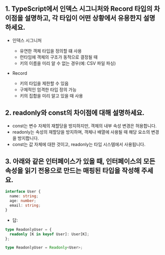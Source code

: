 ## 1. TypeScript에서 인덱스 시그니처와 Record 타입의 차이점을 설명하고, 각 타입이 어떤 상황에서 유용한지 설명하세요.

- 인덱스 시그니처
  - 유연한 객체 타입을 정의할 떄 사용
  - 런타임에 객체의 구조가 동적으로 결정될 때
  - 키의 이름을 미리 알 수 없는 경우(예: CSV 파일 파싱)

- Record
  - 키의 타입을 제한할 수 있음
  - 구체적인 엄격한 타입 정의 가능
  - 키의 집합을 미리 알고 있을 때 사용

## 2. readonly와 const의 차이점에 대해 설명하세요.
- const는 변수 자체의 재할당을 방지하지만, 객체의 내부 속성 변경은 허용합니다.
- readonly는 속성의 재할당을 방지하며, 객체나 배열에 사용될 때 해당 요소의 변경을 방지합니다.
- const는 값 자체에 대한 것이고, readonly는 타입 시스템에서 사용됩니다.

## 3. 아래와 같은 인터페이스가 있을 때, 인터페이스의 모든 속성을 읽기 전용으로 만드는 매핑된 타입을 작성해 주세요.

```ts
interface User {
  name: string;
  age: number;
  email: string;
}
```

- 답:
```ts
type ReadonlyUser = {
  readonly [K in keyof User]: User[K];
};
```

```ts
type ReadonlyUser = Readonly<User>;
```